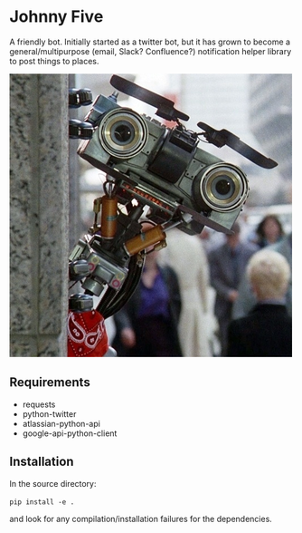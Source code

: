 # Johnny Five

A friendly bot.  Initially started as a twitter bot, but it has grown to become 
a general/multipurpose (email, Slack? Confluence?) notification helper library 
to post things to places.

![johnnyfive](https://github.com/LowellObservatory/JohnnyFive/blob/master/johnnyfive/images/johnnyfive.jpg)

## Requirements

- requests
- python-twitter
- atlassian-python-api
- google-api-python-client

## Installation

In the source directory:

```pip install -e .```

and look for any compilation/installation failures for the dependencies.
